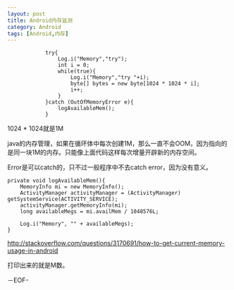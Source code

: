 ```yaml
---
layout: post
title: Android内存监测
category: Android
tags: [Android,内存]
---
```


                try{
                    Log.i("Memory","try");
                    int i = 0;
                    while(true){
                        Log.i("Memory","try "+i);
                        byte[] bytes = new byte[1024 * 1024 * i];
                        i++;
                    }
                }catch (OutOfMemoryError e){
                    logAvailableMem();
                }

1024 * 1024就是1M

java的内存管理，如果在循环体中每次创建1M，那么一直不会OOM，因为指向的是同一块1M的内存。只能像上面代码这样每次增量开辟新的内存空间。

Error是可以catch的，只不过一般程序中不去catch error，因为没有意义。

    private void logAvailableMem(){
        MemoryInfo mi = new MemoryInfo();
        ActivityManager activityManager = (ActivityManager) getSystemService(ACTIVITY_SERVICE);
        activityManager.getMemoryInfo(mi);
        long availableMegs = mi.availMem / 1048576L;

        Log.i("Memory", "" + availableMegs);
    }

<http://stackoverflow.com/questions/3170691/how-to-get-current-memory-usage-in-android>

打印出来的就是M数。

－EOF-
